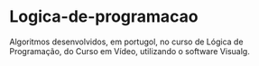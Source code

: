 # Logica-de-programacao
 Algoritmos desenvolvidos, em portugol, no curso de Lógica de Programação, do Curso em Vídeo, utilizando o software Visualg.
